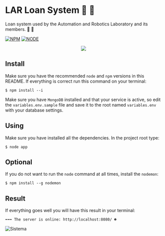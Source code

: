 # LAR Loan System :page_with_curl: :pushpin:
 Loan system used by the Automation and Robotics Laboratory and its members. :nut_and_bolt:  :wrench:
 
[![NPM](https://img.shields.io/badge/npm-v5.6.0-blue.svg?style=for-the-badge)](https://www.npmjs.com/) 
[![NODE](https://img.shields.io/badge/node-v9.0.0-blue.svg?style=for-the-badge)](https://nodejs.org/en//)

<p align="center"> 
 <img src="http://www.natalnet.br/lar/wp-content/uploads/2016/09/Logo-lar.png">
</p>

## Install

Make sure you have the recommended `node` and `npm` versions in this README. If everything is correct run this command on your terminal:

`$ npm install --i`

Make sure you have `MongoDB` installed and that your service is active, so edit the `variables.env.sample` file and save it to the root named `variables.env` with your database settings.


## Using

Make sure you have installed all the dependencies. In the project root type:

`$ node app`

## Optional

If you do not want to run the `node` command at all times, install the `nodemon`:

`$ npm install --g nodemon`

## Result

If everything goes well you will have this result in your terminal:

`➡➡➡ The server is online: http://localhost:8080/ ☻`

![Sistema](https://drive.google.com/file/d/1MTTEEgOujwa2Pee8J4YHfKqqrP9UA7hF/view?usp=sharing)

